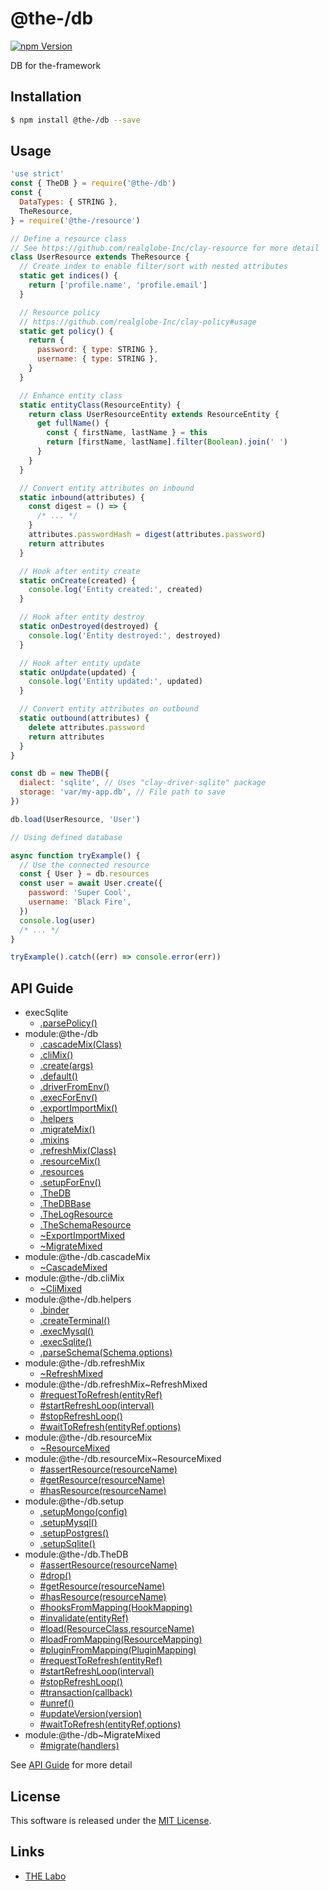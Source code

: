 @the-/db
==========

<!---
This file is generated by @the-/templates. Do not update manually.
--->

<!-- Badge Start -->
<a name="badges"></a>

[![npm Version][bd_npm_shield_url]][bd_npm_url]

[bd_repo_url]: https://github.com/the-labo/the
[bd_npm_url]: http://www.npmjs.org/package/@the-/db
[bd_npm_shield_url]: http://img.shields.io/npm/v/@the-/db.svg?style=flat

<!-- Badge End -->


<!-- Description Start -->
<a name="description"></a>

DB for the-framework

<!-- Description End -->


<!-- Overview Start -->
<a name="overview"></a>




<!-- Overview End -->


<!-- Sections Start -->
<a name="sections"></a>

<!-- Section from "doc/readme/01.Installation.md.hbs" Start -->

<a name="section-doc-readme-01-installation-md"></a>

Installation
-----

```bash
$ npm install @the-/db --save
```


<!-- Section from "doc/readme/01.Installation.md.hbs" End -->

<!-- Section from "doc/readme/02.Usage.md.hbs" Start -->

<a name="section-doc-readme-02-usage-md"></a>

Usage
---------

```javascript
'use strict'
const { TheDB } = require('@the-/db')
const {
  DataTypes: { STRING },
  TheResource,
} = require('@the-/resource')

// Define a resource class
// See https://github.com/realglobe-Inc/clay-resource for more detail
class UserResource extends TheResource {
  // Create index to enable filter/sort with nested attributes
  static get indices() {
    return ['profile.name', 'profile.email']
  }

  // Resource policy
  // https://github.com/realglobe-Inc/clay-policy#usage
  static get policy() {
    return {
      password: { type: STRING },
      username: { type: STRING },
    }
  }

  // Enhance entity class
  static entityClass(ResourceEntity) {
    return class UserResourceEntity extends ResourceEntity {
      get fullName() {
        const { firstName, lastName } = this
        return [firstName, lastName].filter(Boolean).join(' ')
      }
    }
  }

  // Convert entity attributes on inbound
  static inbound(attributes) {
    const digest = () => {
      /* ... */
    }
    attributes.passwordHash = digest(attributes.password)
    return attributes
  }

  // Hook after entity create
  static onCreate(created) {
    console.log('Entity created:', created)
  }

  // Hook after entity destroy
  static onDestroyed(destroyed) {
    console.log('Entity destroyed:', destroyed)
  }

  // Hook after entity update
  static onUpdate(updated) {
    console.log('Entity updated:', updated)
  }

  // Convert entity attributes on outbound
  static outbound(attributes) {
    delete attributes.password
    return attributes
  }
}

const db = new TheDB({
  dialect: 'sqlite', // Uses "clay-driver-sqlite" package
  storage: 'var/my-app.db', // File path to save
})

db.load(UserResource, 'User')

// Using defined database

async function tryExample() {
  // Use the connected resource
  const { User } = db.resources
  const user = await User.create({
    password: 'Super Cool',
    username: 'Black Fire',
  })
  console.log(user)
  /* ... */
}

tryExample().catch((err) => console.error(err))

```


<!-- Section from "doc/readme/02.Usage.md.hbs" End -->


<!-- Sections Start -->

<a name="api"></a>

## API Guide


- execSqlite
  - [.parsePolicy()](./doc/api/api.md#execSqlite.parsePolicy)
- module:@the-/db
  - [.cascadeMix(Class)](./doc/api/api.md#module_@the-/db.cascadeMix)
  - [.cliMix()](./doc/api/api.md#module_@the-/db.cliMix)
  - [.create(args)](./doc/api/api.md#module_@the-/db.create)
  - [.default()](./doc/api/api.md#module_@the-/db.default)
  - [.driverFromEnv()](./doc/api/api.md#module_@the-/db.driverFromEnv)
  - [.execForEnv()](./doc/api/api.md#module_@the-/db.execForEnv)
  - [.exportImportMix()](./doc/api/api.md#module_@the-/db.exportImportMix)
  - [.helpers](./doc/api/api.md#module_@the-/db.helpers)
  - [.migrateMix()](./doc/api/api.md#module_@the-/db.migrateMix)
  - [.mixins](./doc/api/api.md#module_@the-/db.mixins)
  - [.refreshMix(Class)](./doc/api/api.md#module_@the-/db.refreshMix)
  - [.resourceMix()](./doc/api/api.md#module_@the-/db.resourceMix)
  - [.resources](./doc/api/api.md#module_@the-/db.resources)
  - [.setupForEnv()](./doc/api/api.md#module_@the-/db.setupForEnv)
  - [.TheDB](./doc/api/api.md#module_@the-/db.TheDB)
  - [.TheDBBase](./doc/api/api.md#module_@the-/db.TheDBBase)
  - [.TheLogResource](./doc/api/api.md#module_@the-/db.TheLogResource)
  - [.TheSchemaResource](./doc/api/api.md#module_@the-/db.TheSchemaResource)
  - [~ExportImportMixed](./doc/api/api.md#module_@the-/db~ExportImportMixed)
  - [~MigrateMixed](./doc/api/api.md#module_@the-/db~MigrateMixed)
- module:@the-/db.cascadeMix
  - [~CascadeMixed](./doc/api/api.md#module_@the-/db.cascadeMix~CascadeMixed)
- module:@the-/db.cliMix
  - [~CliMixed](./doc/api/api.md#module_@the-/db.cliMix~CliMixed)
- module:@the-/db.helpers
  - [.binder](./doc/api/api.md#module_@the-/db.helpers.binder)
  - [.createTerminal()](./doc/api/api.md#module_@the-/db.helpers.createTerminal)
  - [.execMysql()](./doc/api/api.md#module_@the-/db.helpers.execMysql)
  - [.execSqlite()](./doc/api/api.md#module_@the-/db.helpers.execSqlite)
  - [.parseSchema(Schema,options)](./doc/api/api.md#module_@the-/db.helpers.parseSchema)
- module:@the-/db.refreshMix
  - [~RefreshMixed](./doc/api/api.md#module_@the-/db.refreshMix~RefreshMixed)
- module:@the-/db.refreshMix~RefreshMixed
  - [#requestToRefresh(entityRef)](./doc/api/api.md#module_@the-/db.refreshMix~RefreshMixed#requestToRefresh)
  - [#startRefreshLoop(interval)](./doc/api/api.md#module_@the-/db.refreshMix~RefreshMixed#startRefreshLoop)
  - [#stopRefreshLoop()](./doc/api/api.md#module_@the-/db.refreshMix~RefreshMixed#stopRefreshLoop)
  - [#waitToRefresh(entityRef,options)](./doc/api/api.md#module_@the-/db.refreshMix~RefreshMixed#waitToRefresh)
- module:@the-/db.resourceMix
  - [~ResourceMixed](./doc/api/api.md#module_@the-/db.resourceMix~ResourceMixed)
- module:@the-/db.resourceMix~ResourceMixed
  - [#assertResource(resourceName)](./doc/api/api.md#module_@the-/db.resourceMix~ResourceMixed#assertResource)
  - [#getResource(resourceName)](./doc/api/api.md#module_@the-/db.resourceMix~ResourceMixed#getResource)
  - [#hasResource(resourceName)](./doc/api/api.md#module_@the-/db.resourceMix~ResourceMixed#hasResource)
- module:@the-/db.setup
  - [.setupMongo(config)](./doc/api/api.md#module_@the-/db.setup.setupMongo)
  - [.setupMysql()](./doc/api/api.md#module_@the-/db.setup.setupMysql)
  - [.setupPostgres()](./doc/api/api.md#module_@the-/db.setup.setupPostgres)
  - [.setupSqlite()](./doc/api/api.md#module_@the-/db.setup.setupSqlite)
- module:@the-/db.TheDB
  - [#assertResource(resourceName)](./doc/api/api.md#module_@the-/db.TheDB#assertResource)
  - [#drop()](./doc/api/api.md#module_@the-/db.TheDB#drop)
  - [#getResource(resourceName)](./doc/api/api.md#module_@the-/db.TheDB#getResource)
  - [#hasResource(resourceName)](./doc/api/api.md#module_@the-/db.TheDB#hasResource)
  - [#hooksFromMapping(HookMapping)](./doc/api/api.md#module_@the-/db.TheDB#hooksFromMapping)
  - [#invalidate(entityRef)](./doc/api/api.md#module_@the-/db.TheDB#invalidate)
  - [#load(ResourceClass,resourceName)](./doc/api/api.md#module_@the-/db.TheDB#load)
  - [#loadFromMapping(ResourceMapping)](./doc/api/api.md#module_@the-/db.TheDB#loadFromMapping)
  - [#pluginFromMapping(PluginMapping)](./doc/api/api.md#module_@the-/db.TheDB#pluginFromMapping)
  - [#requestToRefresh(entityRef)](./doc/api/api.md#module_@the-/db.TheDB#requestToRefresh)
  - [#startRefreshLoop(interval)](./doc/api/api.md#module_@the-/db.TheDB#startRefreshLoop)
  - [#stopRefreshLoop()](./doc/api/api.md#module_@the-/db.TheDB#stopRefreshLoop)
  - [#transaction(callback)](./doc/api/api.md#module_@the-/db.TheDB#transaction)
  - [#unref()](./doc/api/api.md#module_@the-/db.TheDB#unref)
  - [#updateVersion(version)](./doc/api/api.md#module_@the-/db.TheDB#updateVersion)
  - [#waitToRefresh(entityRef,options)](./doc/api/api.md#module_@the-/db.TheDB#waitToRefresh)
- module:@the-/db~MigrateMixed
  - [#migrate(handlers)](./doc/api/api.md#module_@the-/db~MigrateMixed#migrate)

See [API Guide](./doc/api/api.md) for more detail


<!-- LICENSE Start -->
<a name="license"></a>

License
-------
This software is released under the [MIT License](https://github.com/the-labo/the/blob/master/LICENSE).

<!-- LICENSE End -->


<!-- Links Start -->
<a name="links"></a>

Links
------

+ [THE Labo][the_labo_url]

[the_labo_url]: https://github.com/the-labo

<!-- Links End -->
